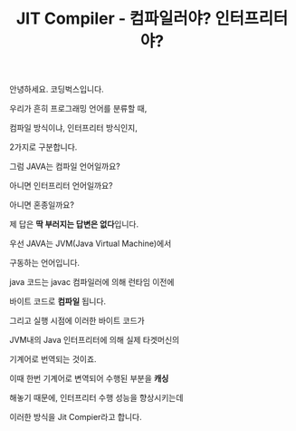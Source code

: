 ﻿---
layout: post
title:  "JIT Compiler - 컴파일러야? 인터프리터야?"
---

안녕하세요. 코딩벅스입니다. 

우리가 흔히 프로그래밍 언어를 분류할 때, 

컴파일 방식이냐, 인터프리터 방식인지, 

2가지로 구분합니다. 

그럼 JAVA는 컴파일 언어일까요?  

아니면 인터프리터 언어일까요?  

아니면 혼종일까요?  

제 답은 **딱 부러지는 답변은 없다**입니다. 

우선 JAVA는 JVM(Java Virtual Machine)에서 

구동하는 언어입니다. 

java 코드는 javac 컴파일러에 의해 런타임 이전에 

바이트 코드로 **컴파일** 됩니다. 

그리고 실행 시점에 이러한 바이트 코드가 

JVM내의 Java 인터프리터에 의해 실제 타겟머신의   

기계어로 번역되는 것이죠.   

이때 한번 기계어로 변역되어 수행된 부분을 **캐싱**

해놓기 때문에, 인터프리터 수행 성능을 향상시키는데 

이러한 방식을 Jit Compier라고 합니다.  








